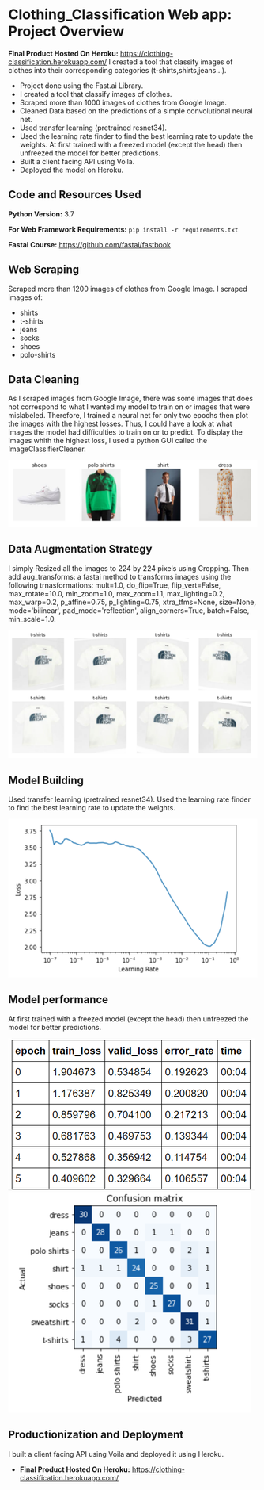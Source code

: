 # Clothing_Classification Web app: Project Overview
**Final Product Hosted On Heroku:** https://clothing-classification.herokuapp.com/
I created a tool that classify images of clothes into their corresponding categories (t-shirts,shirts,jeans...). 

*   Project done using the Fast.ai Library.
*   I created a tool that classify images of clothes. 
*   Scraped more than 1000  images of clothes from Google Image.
*   Cleaned Data based on the predictions of a simple convolutional neural net.  
*   Used transfer learning (pretrained resnet34). 
*   Used the learning rate finder to find the best learning rate to update the weights. At first trained with a freezed model (except the head) then unfreezed the model for better predictions.
*   Built a client facing API using Voila.
*   Deployed the model on Heroku.

## Code and Resources Used

**Python Version:** 3.7

**For Web Framework Requirements:** ```pip install -r requirements.txt```

**Fastai Course:** https://github.com/fastai/fastbook

## Web Scraping
Scraped more than 1200  images of clothes from Google Image. I scraped images of:
* shirts
* t-shirts
* jeans
* socks
* shoes
* polo-shirts

## Data Cleaning
As I scraped images from Google Image, there was some images that does not correspond to what I wanted my model to train on or images that were mislabeled. Therefore, I trained a neural net for only two epochs then plot the images with the highest losses. Thus, I could have a look at what images the model had difficulties to train on or to predict.
To display the images whith the highest loss, I used a python GUI called the ImageClassifierCleaner.

![alt text](https://github.com/gaetanlop/Clothing_Classification/blob/master/Data%20example.PNG)


## Data Augmentation Strategy
I simply Resized all the images to 224 by 224 pixels using Cropping. Then add aug_transforms: a fastai method to transforms images using the following trnasformations: mult=1.0, do_flip=True, flip_vert=False, max_rotate=10.0, min_zoom=1.0, max_zoom=1.1, max_lighting=0.2, max_warp=0.2, p_affine=0.75, p_lighting=0.75, xtra_tfms=None, size=None, mode='bilinear', pad_mode='reflection', align_corners=True, batch=False, min_scale=1.0.

![alt text](https://github.com/gaetanlop/Clothing_Classification/blob/master/Data%20augmentation%20example.PNG)

## Model Building
Used transfer learning (pretrained resnet34). Used the learning rate finder to find the best learning rate to update the weights. 

![alt text](https://github.com/gaetanlop/Clothing_Classification/blob/master/Lr%20finder.PNG)

## Model performance
At first trained with a freezed model (except the head) then unfreezed the model for better predictions.

![alt text](https://github.com/gaetanlop/Clothing_Classification/blob/master/results.PNG)
![alt text](https://github.com/gaetanlop/Clothing_Classification/blob/master/confusion%20matrix.PNG)

## Productionization and Deployment
I built a client facing API using Voila and deployed it using Heroku.
* **Final Product Hosted On Heroku:** https://clothing-classification.herokuapp.com/

